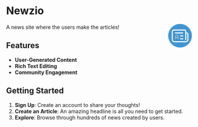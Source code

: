 # Newzio

<img src="/public/icon.svg" width="64" height="64" align="right" alt="Newzio" />

A news site where the users make the articles!

## Features

- **User-Generated Content**
- **Rich Text Editing**
- **Community Engagement**

## Getting Started

1. **Sign Up**: Create an account to share your thoughts!
2. **Create an Article**: An amazing headline is all you need to get started.
3. **Explore**: Browse through hundreds of news created by users.
